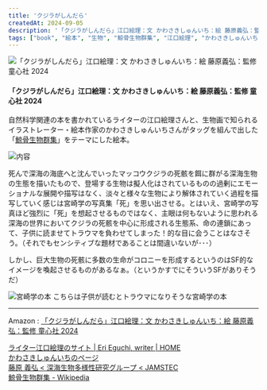 ```yaml
---
title: 'クジラがしんだら'
createdAt: 2024-09-05
description: '「クジラがしんだら」江口絵理：文 かわさきしゅんいち：絵 藤原義弘：監修 童心社 2024'
tags: ["book", "絵本", "生物", "鯨骨生物群集", "江口絵理", "かわさきしゅんいち", "藤原義弘"]
---
```


![「クジラがしんだら」江口絵理：文 かわさきしゅんいち：絵 藤原義弘：監修 童心社 2024](https://i.gyazo.com/d57bd00f66b5ac83c67407c5714423e3.png)

#### 「クジラがしんだら」江口絵理：文 かわさきしゅんいち：絵 藤原義弘：監修 童心社 2024

自然科学関連の本を書かれているライターの江口絵理さんと、生物画で知られるイラストレーター・絵本作家のかわさきしゅんいちさんがタッグを組んで出した「[鯨骨生物群集](https://ja.wikipedia.org/wiki/%E9%AF%A8%E9%AA%A8%E7%94%9F%E7%89%A9%E7%BE%A4%E9%9B%86)」をテーマにした絵本。

![内容](https://i.gyazo.com/0f572e1b97c972ffdc371ae0447e7036.png)

死んで深海の海底へと沈んでいったマッコウクジラの死骸を餌に群がる深海生物の生態を描いたもので、登場する生物は擬人化はされているものの過剰にエモーショナルな展開や描写はなく、淡々と様々な生物により解体されていく過程を描写していく感じは宮崎学の写真集「死」を思い出させる。とはいえ、宮崎学の写真ほど強烈に「死」を想起させるものではなく、主眼は何もないように思われる深海の世界においてクジラの死骸を中心に形成される生態系、命の連鎖にあって、子供に読ませてトラウマを負わせてしまった！的な目に会うことはなさそう。（それでもセンシティブな題材であることは間違いないが･･･）

しかし、巨大生物の死骸に多数の生命がコロニーを形成するというのはSF的なイメージを喚起させるものがあるなぁ。（というかすでにそういうSFがありそうだ）

![宮崎学の本](https://i.gyazo.com/78ea885b3b607f71e21cf9d28ad03d21.png)
こちらは子供が読むとトラウマになりそうな宮崎学の本

---

Amazon : [「クジラがしんだら」江口絵理：文 かわさきしゅんいち：絵 藤原義弘：監修 童心社 2024](https://www.amazon.co.jp/dp/4494015997)    

[ライター江口絵理のサイト \| Eri Eguchi, writer \| HOME](https://erieguchi8.wixsite.com/eri-eguchi)  
[かわさきしゅんいちのページ](https://kawashun.jp/)  
[藤原 義弘 < 深海生物多様性研究グループ < JAMSTEC](https://www.jamstec.go.jp/deepbio/j/members/fujiwara_yoshihiro.html)  
[鯨骨生物群集 \- Wikipedia](https://ja.wikipedia.org/wiki/%E9%AF%A8%E9%AA%A8%E7%94%9F%E7%89%A9%E7%BE%A4%E9%9B%86)